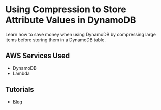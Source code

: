 # Using Compression to Store Attribute Values in DynamoDB

Learn how to save money when using DynamoDB by compressing large items before storing them in a DynamoDB table.

## AWS Services Used

- DynamoDB
- Lambda

## Tutorials

- [Blog](https://conermurphy.com/blog/save-money-using-compression-to-store-attribute-values-in-dynamodb)
